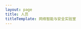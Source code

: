 ```yaml
---
layout: page
title: 人员
titleTemplate: 网络智能与安全实验室
---
```


<script setup>
import {
  VPTeamPage,
  VPTeamPageTitle,
  VPTeamMembers,
  VPTeamPageSection
} from 'vitepress/theme'


const coreMembers = [
    {
    avatar: '/apple-touch-icon.png',
    name: '宋超',
    title: '副教授'
  },
      {
    avatar: '/apple-touch-icon.png',
    name: '鲁力',
    title: '教授,负责人'
  },
    {
    avatar: '/apple-touch-icon.png',
    name: '姜辉',
    title: '助理研究员'
  }
]

const phdStudents  = [
    {
    avatar: '/apple-touch-icon.png',
    name: '孟千贺',
  },
      {
    avatar: '/apple-touch-icon.png',
    name: '胡瑞林',
  },
    {
    avatar: '/apple-touch-icon.png',
    name: '王晗',
  },
    {
    avatar: '/apple-touch-icon.png',
    name: '张睿喆',
  },
      {
    avatar: '/apple-touch-icon.png',
    name: '赵一泽',
  }
]

const msStudents = [
    {
    avatar: '/apple-touch-icon.png',
    name: '高泽涛',
  },
    {
    avatar: '/apple-touch-icon.png',
    name: '贺洁伟',
  },
    {
    avatar: '/apple-touch-icon.png',
    name: '黄健锋',
  },
    {
    avatar: '/apple-touch-icon.png',
    name: '李博宇',
  },
    {
    avatar: '/apple-touch-icon.png',
    name: '任政',
  },
    {
    avatar: '/apple-touch-icon.png',
    name: '符宇轩',
  },
    {
    avatar: '/apple-touch-icon.png',
    name: '胡成昕'
  },
    {
    avatar: '/apple-touch-icon.png',
    name: '李金哲'
  },
    {
    avatar: '/apple-touch-icon.png',
    name: '唐宇阳'
  },
    {
    avatar: '/apple-touch-icon.png',
    name: '滕孟辰'
  },
    {
    avatar: '/apple-touch-icon.png',
    name: '鲜坤阳'
  },
    {
    avatar: '/apple-touch-icon.png',
    name: '徐康林'
  },
    {
    avatar: '/apple-touch-icon.png',
    name: '赵一泽'
  },
    {
    avatar: '/apple-touch-icon.png',
    name: '陈旭羿'
  },
    {
    avatar: '/apple-touch-icon.png',
    name: '何亚男'
  },
    {
    avatar: '/apple-touch-icon.png',
    name: '贺俣顺'
  },
    {
    avatar: '/apple-touch-icon.png',
    name: '吉志学'
  },
    {
    avatar: '/apple-touch-icon.png',
    name: '刘俊晖'
  },
    {
    avatar: '/apple-touch-icon.png',
    name: '庞旭'
  },
    {
    avatar: '/apple-touch-icon.png',
    name: '吴树伟'
  },
    {
    avatar: '/apple-touch-icon.png',
    name: '谢晨晨'
  },
    {
    avatar: '/apple-touch-icon.png',
    name: '杨晨'
  },
    {
    avatar: '/apple-touch-icon.png',
    name: '张皓'
  }
]
</script>

<!-- # 人员 -->

<VPTeamPage>
  <VPTeamPageTitle>
    <template #title>导师</template>
  </VPTeamPageTitle>
  <VPTeamMembers size="medium" :members="coreMembers" />
  <VPTeamPageSection>
    <template #title>博士生</template>
    <template #members>
      <VPTeamMembers size="small" :members="phdStudents " />
    </template>
  </VPTeamPageSection>
  <VPTeamPageSection>
    <template #title>硕士生</template>
    <template #members>
      <VPTeamMembers size="small" :members="msStudents" />
    </template>
  </VPTeamPageSection>
</VPTeamPage>
